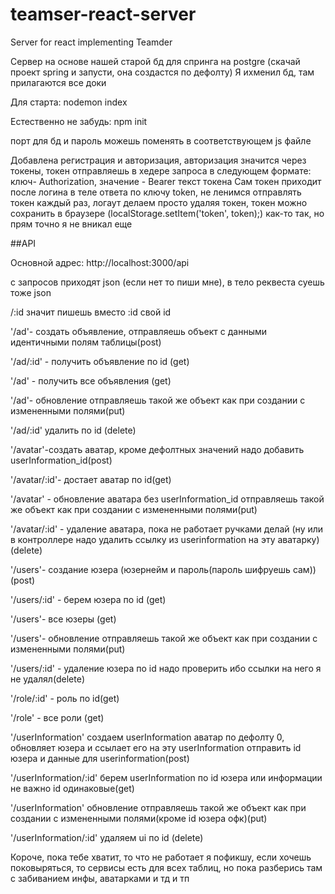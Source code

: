 # teamser-react-server
Server for react implementing Teamder

Сервер на основе нашей старой бд для спринга на postgre (скачай проект spring и запусти, она создастся по дефолту)
Я ихменил бд, там прилагаются все доки

Для старта:  nodemon index

Естественно не забудь: npm init

порт для бд и пароль можешь поменять в соответствующем js файле

Добавлена регистрация и авторизация, авторизация значится через токены, токен отправляешь в хедере запроса в следующем формате:
ключ- Authorization, значение - Bearer текст токена
Сам токен приходит после логина в теле ответа по ключу token, не ленимся отправлять токен каждый раз, логаут делаем просто удаляя токен, токен можно сохранить в браузере (localStorage.setItem('token', token);) как-то так, но прям точно я не вникал еще

##API

Основной адрес: http://localhost:3000/api

с запросов приходят json (если нет то пиши мне), в тело реквеста суешь тоже json

/:id значит пишешь вместо :id свой id 


'/ad'- создать объявление, отправляешь объект с данными идентичными полям таблицы(post)

'/ad/:id' - получить объявление по id (get)

'/ad' - получить все объявления (get) 

'/ad'- обновление отправляешь такой же объект как при создании с измененными полями(put)

'/ad/:id' удалить по id (delete)




'/avatar'-создать аватар, кроме дефолтных значений надо добавить userInformation_id(post)

'/avatar/:id'- достает аватар по id(get)

'/avatar' - обновление аватара без userInformation_id отправляешь такой же объект как при создании с измененными полями(put)

'/avatar/:id' - удаление аватара, пока не работает ручками делай (ну или в контроллере надо удалить ссылку из userinformation на эту аватарку)(delete)




'/users'- создание юзера (юзернейм и пароль(пароль шифруешь сам))(post)

'/users/:id' - берем юзера по id (get)

'/users'- все юзеры (get)

'/users'- обновление отправляешь такой же объект как при создании с измененными полями(put)

'/users/:id' - удаление юзера по id надо проверить ибо ссылки на него я не удалял(delete)





'/role/:id' - роль по id(get)

'/role' - все роли (get)






'/userInformation' создаем userInformation аватар по дефолту 0, обновляет юзера и ссылает его на эту userInformation отправить id юзера и данные для userinformation(post)

'/userInformation/:id' берем userInformation по id юзера или информации не важно id одинаковые(get)

'/userInformation' обновление отправляешь такой же объект как при создании с измененными полями(кроме id юзера офк)(put)

'/userInformation/:id' удаляем ui по id (delete)

Короче, пока тебе хватит, то что не работает я пофикшу, если хочешь поковыряться, то сервисы есть для всех таблиц, но пока разберись там с забиванием инфы, аватарками и тд и тп
